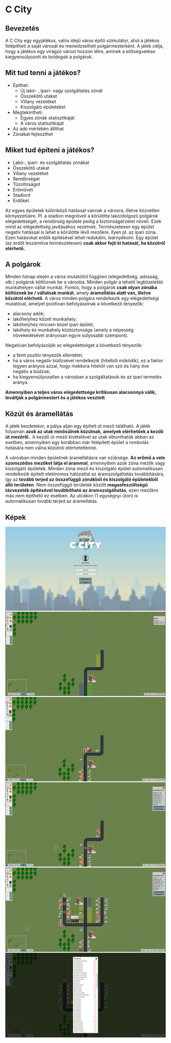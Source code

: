 # C City

## Bevezetés

A C City egy egyjátékos, valós idejű város építő szimulátor, ahol a játékos felépítheti a saját városát és menedzselheti polgármesterként. A játék célja, hogy a játékos egy virágzó várost hozzon létre, aminek a költségvetése kiegyensúlyozott és boldogok a polgárok.

## Mit tud tenni a játékos?

- Építhet:
  - Új lakó- , ipari- vagy szolgáltatás zónát
  - Összekötő utakat
  - Villany vezetéket
  - Kiszolgáló épületeket
- Megtekintheti:
  - Egyes zónák statisztikáját
  - A város statisztikáját
- Az adó mértékén állíthat
- Zónákat fejleszthet

## Miket tud építeni a játékos?

- Lakó-, ipari- és szolgáltatás zónákat
- Összekötő utakat
- Villany vezetéket
- Rendőrséget
- Tűzoltóságot
- Erőművet
- Stadiont
- Erdőket

Az egyes épületek különböző hatással vannak a városra, illetve közvetlen környezetükre. Pl. a stadion megnöveli a körülötte lakó/dolgozó polgárok elégedettségét, a rendőrség épülete pedig a biztonságérzetet növeli. Ezek mind az elégedettség javításához vezetnek. Természetesen egy épület negatív hatással is lehet a körülötte lévő mezőkre. Ilyen pl. az ipari zóna. Ezen hatásokat erdők építésével lehet redukálni, leárnyékolni. Egy épület (az erdőt leszámítva természetesen) **csak akkor fejti ki hatását, ha közútról elérhető.**

## A polgárok

Minden hónap elején a város mutatóitól függően (elégedettség, adósság, stb.) polgárok költöznek be a városba. Minden polgár a lehető legközelebbi munkahelyen vállal munkát. Fontos, hogy a polgárok **csak olyan zónába költöznek be / vállalnak munkát**, amely **áramellátás alatt van, illetve közútról elérhető**. A város minden polgára rendelkezik egy elégedettségi mutatóval, amelyet pozitívan befolyásolnak a következő tényezők:
- alacsony adók;
- lakóhelyhez közeli munkahely;
- lakóhelyhez nincsen közel ipari épület;
- lakóhely és munkahely közbiztonsága (amely a népesség növekedésével arányosan egyre súlyosabb szempont).

Negatívan befolyásolják az elégedettséget a következő tényezők:

- a fenti pozitív tényezők ellentétei;
- ha a város negatív büdzsével rendelkezik (hitelből működik), ez a faktor legyen arányos azzal,
hogy mekkora hitelről van szó és hány éve negatív a büdzsé;
- ha kiegyensúlyozatlan a városban a szolgáltatások és az ipari termelés aránya.

**Amennyiben a teljes város elégedettsége kritikusan alacsonnyá válik, leváltják a polgármestert és a játékos vesztett**


## Közút és áramellátás

A játék kezdetekor, a pálya alján egy épített út mező található. A játék folyamán **azok az utak minősülnek közútnak, amelyek elérhetőek a kezdő út mezőről.**. A kezdő út mező kivételével az utak elbonthatók abban az esetben, amennyiben egy korábban már felépített épület a rombolás hatására nem válna közútról elérhetetlenné.

A városban minden épületnek áramellátásra van szüksége. **Az erőmű a vele szomszédos mezőket látja el árammal**, amennyiben azok zóna mezők vagy kiszolgáló épületek. Minden zóna mező és kiszolgáló épület automatikusan rendelkezik épített elektromos hálózattal az áramszolgáltatás továbbítására, így az **tovább terjed az összefüggő zónákból és kiszolgáló épületekből álló területen**. Nem összefüggő területek között **magasfeszültségű távvezeték építésével továbbítható az áramszolgáltatás**, ezen mezőkre más nem építhető ez esetben. Az utcákon (1 egységnyi úton) is automatikusan tovább terjed az áramellátás.

## Képek
![Főmenü](Screenshots/fomenu.png)
![1](Screenshots/1.png)
![2](Screenshots/2.png)
![3](Screenshots/3.png)
![4](Screenshots/4.png)
![5](Screenshots/5.png)
